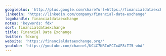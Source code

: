 ```yaml
---
googleplus: 'http://plus.google.com/share?url=https://financialdataexchange.org'
linkedin: 'https://linkedin.com/company/financial-data-exchange'
logohandle: financialdataexchange
notes: 'keywords: fdx'
sort: financialdataexchange
title: Financial Data Exchange
twitter: fdxorg
website: 'https://financialdataexchange.org/'
youtube: 'https://youtube.com/channel/UC4C7KRIoFCZxAF8iTI5-wbA'
---
```

